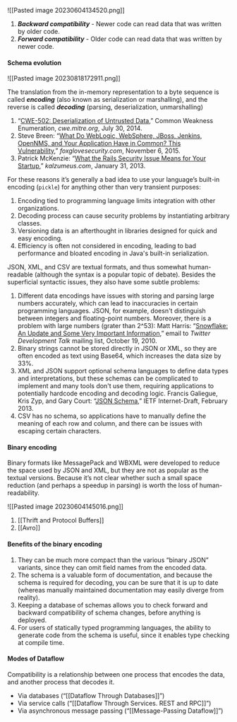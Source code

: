 ![[Pasted image 20230604134520.png]]

1. ***Backward compatibility*** - Newer code can read data that was written by older code.
2. ***Forward compatibility*** - Older code can read data that was written by newer code.
#### Schema evolution
 ![[Pasted image 20230818172911.png]]

The translation from the in-memory representation to a byte sequence is called ***encoding*** (also known as serialization or marshalling), and the reverse is called ***decoding*** (parsing, deserialization, unmarshalling)

1. “[CWE-502: Deserialization of Untrusted Data](http://cwe.mitre.org/data/definitions/502.html),” Common Weakness Enumeration, _cwe.mitre.org_, July 30, 2014.
2. Steve Breen: “[What Do WebLogic, WebSphere, JBoss, Jenkins, OpenNMS, and Your Application Have in Common? This Vulnerability](http://foxglovesecurity.com/2015/11/06/what-do-weblogic-websphere-jboss-jenkins-opennms-and-your-application-have-in-common-this-vulnerability/),” _foxglovesecurity.com_, November 6, 2015.
3. Patrick McKenzie: “[What the Rails Security Issue Means for Your Startup](http://www.kalzumeus.com/2013/01/31/what-the-rails-security-issue-means-for-your-startup/),” _kalzumeus.com_, January 31, 2013.

For these reasons it’s generally a bad idea to use your language’s built-in encoding (`pickle`) for anything other than very transient purposes:
1. Encoding tied to programming language limits integration with other organizations.
2. Decoding process can cause security problems by instantiating arbitrary classes.
3. Versioning data is an afterthought in libraries designed for quick and easy encoding.
4. Efficiency is often not considered in encoding, leading to bad performance and bloated encoding in Java's built-in serialization.

JSON, XML, and CSV are textual formats, and thus somewhat human-readable (although the syntax is a popular topic of debate). Besides the superficial syntactic issues, they also have some subtle problems:
1. Different data encodings have issues with storing and parsing large numbers accurately, which can lead to inaccuracies in certain programming languages. JSON, for example, doesn't distinguish between integers and floating-point numbers. Moreover, there is a problem with large numbers (grater than 2^53):
		 Matt Harris: “[Snowflake: An Update and Some Very Important Information](https://groups.google.com/forum/#!topic/twitter-development-talk/ahbvo3VTIYI),” email to _Twitter Development Talk_ mailing list, October 19, 2010.
2. Binary strings cannot be stored directly in JSON or XML, so they are often encoded as text using Base64, which increases the data size by 33%.
3. XML and JSON support optional schema languages to define data types and interpretations, but these schemas can be complicated to implement and many tools don't use them, requiring applications to potentially hardcode encoding and decoding logic.
		 Francis Galiegue, Kris Zyp, and Gary Court: “[JSON Schema](http://json-schema.org/),” IETF Internet-Draft, February 2013.
4. CSV has no schema, so applications have to manually define the meaning of each row and column, and there can be issues with escaping certain characters.

#### Binary encoding

Binary formats like MessagePack and WBXML were developed to reduce the space used by JSON and XML, but they are not as popular as the textual versions. Because it’s not clear whether such a small space reduction (and perhaps a speedup in parsing) is worth the loss of human-readability.

![[Pasted image 20230604145016.png]]

1. [[Thrift and Protocol Buffers]]
2. [[Avro]]


#### Benefits of the binary encoding

1. They can be much more compact than the various “binary JSON” variants, since they can omit field names from the encoded data.
2. The schema is a valuable form of documentation, and because the schema is required for decoding, you can be sure that it is up to date (whereas manually maintained documentation may easily diverge from reality).
3. Keeping a database of schemas allows you to check forward and backward compatibility of schema changes, before anything is deployed.
4. For users of statically typed programming languages, the ability to generate code from the schema is useful, since it enables type checking at compile time.

#### Modes of Dataflow

Compatibility is a relationship between one process that encodes the data, and another process that decodes it.

- Via databases (“[[Dataflow Through Databases]]”)
- Via service calls (“[[Dataflow Through Services. REST and RPC]]”)
- Via asynchronous message passing (“[[Message-Passing Dataflow]]”)

